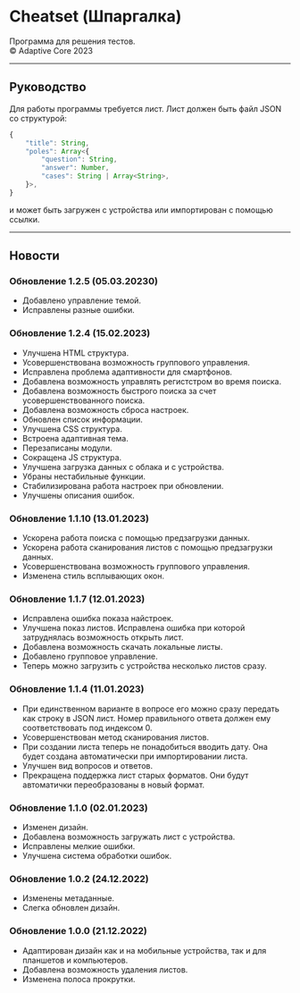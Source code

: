 # Cheatset (Шпаргалка)
Программа для решения тестов.  
© Adaptive Core 2023  
- - -
## Руководство
Для работы программы требуется лист. Лист должен быть файл JSON со структурой:  
```js
{
	"title": String,
	"poles": Array<{
		"question": String,
		"answer": Number,
		"cases": String | Array<String>,
	}>,
}
```
и может быть загружен с устройства или импортирован с помощью ссылки.
- - -
## Новости
### Обновление 1.2.5 (05.03.20230)
 - Добавлено управление темой.  
 - Исправлены разные ошибки.  

### Обновление 1.2.4 (15.02.2023)
 - Улучшена HTML структура.  
 - Усовершенствована возможность группового управления.  
 - Исправлена проблема адаптивности для смартфонов.  
 - Добавлена возможность управлять регистстром во время поиска.  
 - Добавлена возможность быстрого поиска за счет усовершенствованного поиска.  
 - Добавлена возможность сброса настроек.  
 - Обновлен список информации.  
 - Улучшена CSS структура.  
 - Встроена адаптивная тема.  
 - Перезаписаны модули.  
 - Сокращена JS структура.  
 - Улучшена загрузка данных с облака и с устройства.  
 - Убраны нестабильные функции.  
 - Стабилизирована работа настроек при обновлении.  
 - Улучшены описания ошибок.  

### Обновление 1.1.10 (13.01.2023)
 - Ускорена работа поиска с помощью предзагрузки данных.  
 - Ускорена работа сканирования листов с помощью предзагрузки данных.  
 - Усовершенствована возможность группового управления.  
 - Изменена стиль всплывающих окон.  

### Обновление 1.1.7 (12.01.2023)
 - Исправлена ошибка показа найстроек.  
 - Улучшена показ листов. Исправлена ошибка при которой затруднялась возможность открыть лист.  
 - Добавлена возможность скачать локальные листы.  
 - Добавлено групповое управление.  
 - Теперь можно загрузить с устройства несколько листов сразу.  

### Обновление 1.1.4 (11.01.2023)
 - При единственном варианте в вопросе его можно сразу передать как строку в JSON лист. Номер правильного ответа должен ему соответствовать под индексом 0.  
 - Усовершенствован метод сканирования листов.  
 - При создании листа теперь не понадобиться вводить дату. Она будет создана автоматически при импортировании листа.  
 - Улучшен вид вопросов и ответов.  
 - Прекращена поддержка лист старых форматов. Они будут автоматички переобразованы в новый формат.  

### Обновление 1.1.0 (02.01.2023)
 - Изменен дизайн.  
 - Добавлена возможность загружать лист с устройства.  
 - Исправлены мелкие ошибки.  
 - Улучшена система обработки ошибок.  

### Обновление 1.0.2 (24.12.2022)
- Изменены метаданные․  
- Слегка обновлен дизайн․  

### Обновление 1.0.0 (21.12.2022)
- Адаптирован дизайн как и на мобильные устройства, так и для планшетов и компьютеров.  
- Добавлена возможность удаления листов.  
- Изменена полоса прокрутки.  
